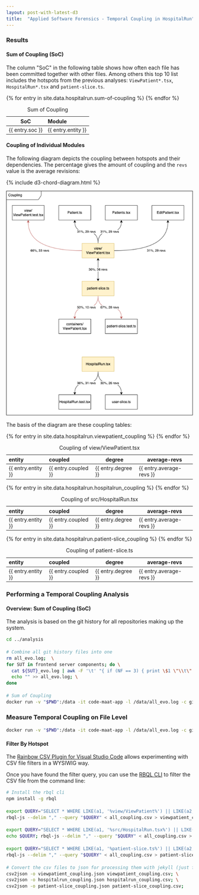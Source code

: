 ```yaml
---
layout: post-with-latest-d3
title:  "Applied Software Forensics - Temporal Coupling in HospitalRun"
---
```


### Results

#### Sum of Coupling (SoC)

The column "SoC" in the following table shows how often each file has been committed together with other files. Among others this top 10 list includes the hotspots from the previous analyses: `ViewPatient*.tsx`, `HospitalRun*.tsx` and `patient-slice.ts`.

<table>
  <thead>
    <caption>Sum of Coupling</caption>
    <tr>
      <th>SoC</th>
      <th style="text-align: left">Module</th>
    </tr>
  </thead>

  <tbody>
    {% for entry in site.data.hospitalrun.sum-of-coupling %}
    <tr>
      <td>{{ entry.soc }}</td>
      <td style="text-align: left">{{ entry.entity }}</td>
    </tr>
    {% endfor %}
  </tbody>
</table>

#### Coupling of Individual Modules

The following diagram depicts the coupling between hotspots and their dependencies. The percentage gives the amount of coupling and the `revs` value is the average revisions:

<div id="hotspots-overview">
</div>
{% include d3-chord-diagram.html %}

![Coupling of Individual Modules](/assets/img/hospitalrun/analysis/coupling.drawio.png)

The basis of the diagram are these coupling tables:

<table>
  <thead>
    <caption>Coupling of view/ViewPatient.tsx</caption>
    <tr>
      <th style="text-align: left">entity</th>
      <th style="text-align: left">coupled</th>
      <th>degree</th>
      <th>average-revs</th>
    </tr>
  </thead>

  <tbody>
    {% for entry in site.data.hospitalrun.viewpatient_coupling %}
    <tr>
      <td style="text-align: left">{{ entry.entity }}</td>
      <td style="text-align: left">{{ entry.coupled }}</td>
      <td>{{ entry.degree }}</td>
      <td>{{ entry.average-revs }}</td>
    </tr>
    {% endfor %}
  </tbody>
</table>

<table>
  <thead>
    <caption>Coupling of src/HospitalRun.tsx</caption>
    <tr>
      <th style="text-align: left">entity</th>
      <th style="text-align: left">coupled</th>
      <th>degree</th>
      <th>average-revs</th>
    </tr>
  </thead>

  <tbody>
    {% for entry in site.data.hospitalrun.hospitalrun_coupling %}
    <tr>
      <td style="text-align: left">{{ entry.entity }}</td>
      <td style="text-align: left">{{ entry.coupled }}</td>
      <td>{{ entry.degree }}</td>
      <td>{{ entry.average-revs }}</td>
    </tr>
    {% endfor %}
  </tbody>
</table>

<table>
  <thead>
    <caption>Coupling of patient-slice.ts</caption>
    <tr>
      <th style="text-align: left">entity</th>
      <th style="text-align: left">coupled</th>
      <th>degree</th>
      <th>average-revs</th>
    </tr>
  </thead>

  <tbody>
    {% for entry in site.data.hospitalrun.patient-slice_coupling %}
    <tr>
      <td style="text-align: left">{{ entry.entity }}</td>
      <td style="text-align: left">{{ entry.coupled }}</td>
      <td>{{ entry.degree }}</td>
      <td>{{ entry.average-revs }}</td>
    </tr>
    {% endfor %}
  </tbody>
</table>

### Performing a Temporal Coupling Analysis

#### Overview: Sum of Coupling (SoC)

The analysis is based on the git history for all repositories making up the system.

```sh
cd ../analysis

# Combine all git history files into one
rm all_evo.log;  \
for SUT in frontend server components; do \
  cat ${SUT}_evo.log | awk -F '\t' "{ if (NF == 3) { print \$1 \"\\t\" \$2 \"\\t\" \"$SUT/\" \$3 } else { print \$0 } }" >> all_evo.log; \
  echo "" >> all_evo.log; \
done

# Sum of Coupling
docker run -v "$PWD":/data -it code-maat-app -l /data/all_evo.log -c git -a soc | head -n 11 > all_sum_of_coupling.csv
```

### Measure Temporal Coupling on File Level

```sh
docker run -v "$PWD":/data -it code-maat-app -l /data/all_evo.log -c git -a coupling > all_coupling.csv
```

#### Filter By Hotspot

The [Rainbow CSV Plugin for Visual Studio Code](https://marketplace.visualstudio.com/items?itemName=mechatroner.rainbow-csv) allows experimenting with CSV file filters in a WYSIWIG way.

Once you have found the filter query, you can use the [RBQL CLI](https://www.npmjs.com/package/rbql#using-rbql-as-command-line-tool) to filter the CSV file from the command line:

```sh
# Install the rbql cli
npm install -g rbql

export QUERY="SELECT * WHERE LIKE(a1, '%view/ViewPatient%') || LIKE(a2, '%view/ViewPatient%') ORDER BY a3, a4 DESC WITH (header)"; \
rbql-js --delim "," --query "$QUERY" < all_coupling.csv > viewpatient_coupling.csv

export QUERY="SELECT * WHERE LIKE(a1, '%src/HospitalRun.tsx%') || LIKE(a2, '%src/HospitalRun.tsx%') ORDER BY a3, a4 DESC WITH (header)"; \
echo $QUERY; rbql-js --delim "," --query "$QUERY" < all_coupling.csv > hospitalrun_coupling.csv

export QUERY="SELECT * WHERE LIKE(a1, '%patient-slice.ts%') || LIKE(a2, '%patient-slice.ts%') ORDER BY a3, a4 DESC WITH (header)"; \
rbql-js --delim "," --query "$QUERY" < all_coupling.csv > patient-slice_coupling.csv

# Convert the csv files to json for processing them with jekyll (just for this website)
csv2json -o viewpatient_coupling.json viewpatient_coupling.csv; \
csv2json -o hospitalrun_coupling.json hospitalrun_coupling.csv; \
csv2json -o patient-slice_coupling.json patient-slice_coupling.csv;
```

